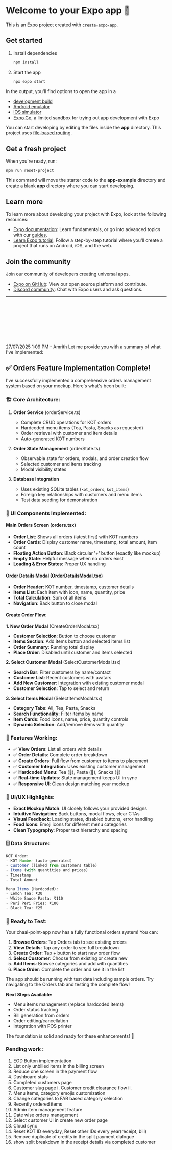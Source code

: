 # Welcome to your Expo app 👋

This is an [Expo](https://expo.dev) project created with [`create-expo-app`](https://www.npmjs.com/package/create-expo-app).

## Get started

1. Install dependencies

   ```bash
   npm install
   ```

2. Start the app

   ```bash
   npx expo start
   ```

In the output, you'll find options to open the app in a

- [development build](https://docs.expo.dev/develop/development-builds/introduction/)
- [Android emulator](https://docs.expo.dev/workflow/android-studio-emulator/)
- [iOS simulator](https://docs.expo.dev/workflow/ios-simulator/)
- [Expo Go](https://expo.dev/go), a limited sandbox for trying out app development with Expo

You can start developing by editing the files inside the **app** directory. This project uses [file-based routing](https://docs.expo.dev/router/introduction).

## Get a fresh project

When you're ready, run:

```bash
npm run reset-project
```

This command will move the starter code to the **app-example** directory and create a blank **app** directory where you can start developing.

## Learn more

To learn more about developing your project with Expo, look at the following resources:

- [Expo documentation](https://docs.expo.dev/): Learn fundamentals, or go into advanced topics with our [guides](https://docs.expo.dev/guides).
- [Learn Expo tutorial](https://docs.expo.dev/tutorial/introduction/): Follow a step-by-step tutorial where you'll create a project that runs on Android, iOS, and the web.

## Join the community

Join our community of developers creating universal apps.

- [Expo on GitHub](https://github.com/expo/expo): View our open source platform and contribute.
- [Discord community](https://chat.expo.dev): Chat with Expo users and ask questions.

---

<br>
<br>
<br>
<br>
<br>
<br>
<br>

27/07/2025 1:09 PM - Amrith
Let me provide you with a summary of what I've implemented:

## ✅ **Orders Feature Implementation Complete!**

I've successfully implemented a comprehensive orders management system based on your mockup. Here's what's been built:

### **🏗️ Core Architecture:**

1. **Order Service** (orderService.ts)
   - Complete CRUD operations for KOT orders
   - Hardcoded menu items (Tea, Pasta, Snacks as requested)
   - Order retrieval with customer and item details
   - Auto-generated KOT numbers

2. **Order State Management** (orderState.ts)
   - Observable state for orders, modals, and order creation flow
   - Selected customer and items tracking
   - Modal visibility states

3. **Database Integration**
   - Uses existing SQLite tables (`kot_orders`, `kot_items`)
   - Foreign key relationships with customers and menu items
   - Test data seeding for demonstration

### **📱 UI Components Implemented:**

#### **Main Orders Screen** (orders.tsx)

- **Order List**: Shows all orders (latest first) with KOT numbers
- **Order Cards**: Display customer name, timestamp, total amount, item count
- **Floating Action Button**: Black circular '+' button (exactly like mockup)
- **Empty State**: Helpful message when no orders exist
- **Loading & Error States**: Proper UX handling

#### **Order Details Modal** (OrderDetailsModal.tsx)

- **Order Header**: KOT number, timestamp, customer details
- **Items List**: Each item with icon, name, quantity, price
- **Total Calculation**: Sum of all items
- **Navigation**: Back button to close modal

#### **Create Order Flow**:

**1. New Order Modal** (CreateOrderModal.tsx)

- **Customer Selection**: Button to choose customer
- **Items Section**: Add items button and selected items list
- **Order Summary**: Running total display
- **Place Order**: Disabled until customer and items selected

**2. Select Customer Modal** (SelectCustomerModal.tsx)

- **Search Bar**: Filter customers by name/contact
- **Customer List**: Recent customers with avatars
- **Add New Customer**: Integration with existing customer modal
- **Customer Selection**: Tap to select and return

**3. Select Items Modal** (SelectItemsModal.tsx)

- **Category Tabs**: All, Tea, Pasta, Snacks
- **Search Functionality**: Filter items by name
- **Item Cards**: Food icons, name, price, quantity controls
- **Dynamic Selection**: Add/remove items with quantity

### **🎯 Features Working:**

- ✅ **View Orders**: List all orders with details
- ✅ **Order Details**: Complete order breakdown
- ✅ **Create Orders**: Full flow from customer to items to placement
- ✅ **Customer Integration**: Uses existing customer management
- ✅ **Hardcoded Menu**: Tea (🍵), Pasta (🍝), Snacks (🍟)
- ✅ **Real-time Updates**: State management keeps UI in sync
- ✅ **Responsive UI**: Clean design matching your mockup

### **🎨 UI/UX Highlights:**

- **Exact Mockup Match**: UI closely follows your provided designs
- **Intuitive Navigation**: Back buttons, modal flows, clear CTAs
- **Visual Feedback**: Loading states, disabled buttons, error handling
- **Food Icons**: Emoji icons for different menu categories
- **Clean Typography**: Proper text hierarchy and spacing

### **🗄️ Data Structure:**

```typescript
KOT Order:
- KOT Number (auto-generated)
- Customer (linked from customers table)
- Items (with quantities and prices)
- Timestamp
- Total Amount

Menu Items (Hardcoded):
- Lemon Tea: ₹30
- White Sauce Pasta: ₹110
- Peri Peri Fries: ₹100
- Black Tea: ₹25
```

### **🚀 Ready to Test:**

Your chaai-point-app now has a fully functional orders system! You can:

1. **Browse Orders**: Tap Orders tab to see existing orders
2. **View Details**: Tap any order to see full breakdown
3. **Create Order**: Tap + button to start new order flow
4. **Select Customer**: Choose from existing or create new
5. **Add Items**: Browse categories and add with quantities
6. **Place Order**: Complete the order and see it in the list

The app should be running with test data including sample orders. Try navigating to the Orders tab and testing the complete flow!

**Next Steps Available:**

- Menu items management (replace hardcoded items)
- Order status tracking
- Bill generation from orders
- Order editing/cancellation
- Integration with POS printer

The foundation is solid and ready for these enhancements! 🎉

### Pending work :
1. EOD Button implementation
2. List only unbilled items in the billing screen
3. Reduce one screen in the payment flow
4. Dashboard stats
5. Completed customers page
6. Customer slug page
   i. Customer credit clearance flow
   ii. 
7. Menu Items, category emojis customization
8. Change categories to FAB based category selection
9. Recently ordered items 
10. Admin item management feature 
11. Date wise orders management
12. Select customer UI in create new order page
13. Cloud sync
14. Reset KOT ID everyday, Reset other IDs every year(receipt, bill)
15. Remove duplicate of credits in the split payment dialogue
16. show split breakdown in the receipt details via completed customer